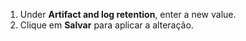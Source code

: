 1. Under **Artifact and log retention**, enter a new value.
1. Clique em **Salvar** para aplicar a alteração.
